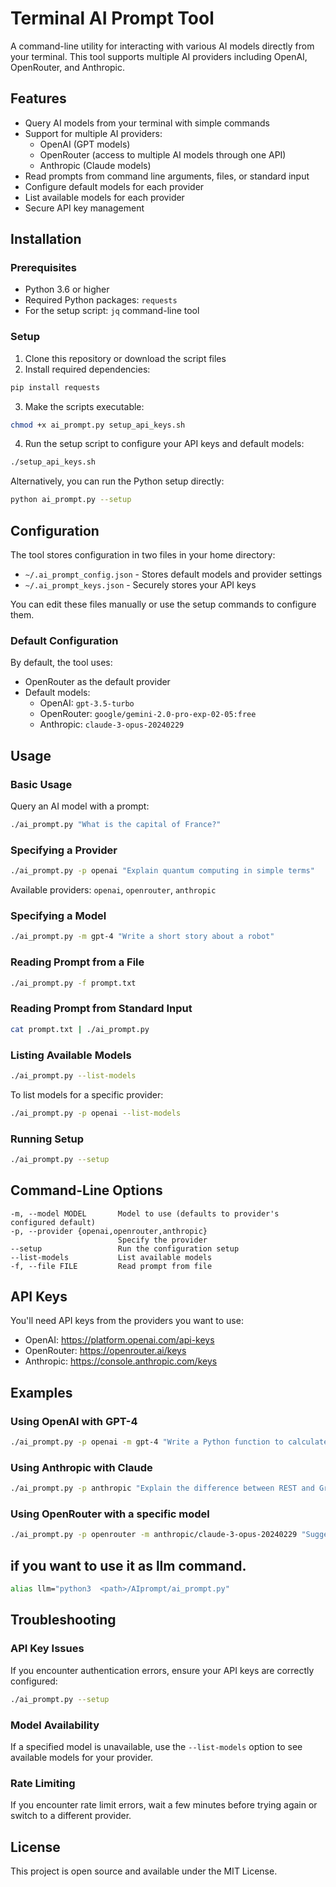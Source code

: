 # Terminal AI Prompt Tool

A command-line utility for interacting with various AI models directly from your terminal. This tool supports multiple AI providers including OpenAI, OpenRouter, and Anthropic.

## Features

- Query AI models from your terminal with simple commands
- Support for multiple AI providers:
  - OpenAI (GPT models)
  - OpenRouter (access to multiple AI models through one API)
  - Anthropic (Claude models)
- Read prompts from command line arguments, files, or standard input
- Configure default models for each provider
- List available models for each provider
- Secure API key management

## Installation

### Prerequisites

- Python 3.6 or higher
- Required Python packages: `requests`
- For the setup script: `jq` command-line tool

### Setup

1. Clone this repository or download the script files
2. Install required dependencies:

```bash
pip install requests
```

3. Make the scripts executable:

```bash
chmod +x ai_prompt.py setup_api_keys.sh
```

4. Run the setup script to configure your API keys and default models:

```bash
./setup_api_keys.sh
```

Alternatively, you can run the Python setup directly:

```bash
python ai_prompt.py --setup
```

## Configuration

The tool stores configuration in two files in your home directory:

- `~/.ai_prompt_config.json` - Stores default models and provider settings
- `~/.ai_prompt_keys.json` - Securely stores your API keys

You can edit these files manually or use the setup commands to configure them.

### Default Configuration

By default, the tool uses:
- OpenRouter as the default provider
- Default models:
  - OpenAI: `gpt-3.5-turbo`
  - OpenRouter: `google/gemini-2.0-pro-exp-02-05:free`
  - Anthropic: `claude-3-opus-20240229`

## Usage

### Basic Usage

Query an AI model with a prompt:

```bash
./ai_prompt.py "What is the capital of France?"
```

### Specifying a Provider

```bash
./ai_prompt.py -p openai "Explain quantum computing in simple terms"
```

Available providers: `openai`, `openrouter`, `anthropic`

### Specifying a Model

```bash
./ai_prompt.py -m gpt-4 "Write a short story about a robot"
```

### Reading Prompt from a File

```bash
./ai_prompt.py -f prompt.txt
```

### Reading Prompt from Standard Input

```bash
cat prompt.txt | ./ai_prompt.py
```

### Listing Available Models

```bash
./ai_prompt.py --list-models
```

To list models for a specific provider:

```bash
./ai_prompt.py -p openai --list-models
```

### Running Setup

```bash
./ai_prompt.py --setup
```

## Command-Line Options

```
-m, --model MODEL       Model to use (defaults to provider's configured default)
-p, --provider {openai,openrouter,anthropic}
                        Specify the provider
--setup                 Run the configuration setup
--list-models           List available models
-f, --file FILE         Read prompt from file
```

## API Keys

You'll need API keys from the providers you want to use:

- OpenAI: https://platform.openai.com/api-keys
- OpenRouter: https://openrouter.ai/keys
- Anthropic: https://console.anthropic.com/keys

## Examples

### Using OpenAI with GPT-4

```bash
./ai_prompt.py -p openai -m gpt-4 "Write a Python function to calculate Fibonacci numbers"
```

### Using Anthropic with Claude

```bash
./ai_prompt.py -p anthropic "Explain the difference between REST and GraphQL"
```

### Using OpenRouter with a specific model

```bash
./ai_prompt.py -p openrouter -m anthropic/claude-3-opus-20240229 "Suggest five book recommendations"
```

## if you want to use it as llm command.
```bash
alias llm="python3  <path>/AIprompt/ai_prompt.py"
```
## Troubleshooting

### API Key Issues

If you encounter authentication errors, ensure your API keys are correctly configured:

```bash
./ai_prompt.py --setup
```

### Model Availability

If a specified model is unavailable, use the `--list-models` option to see available models for your provider.

### Rate Limiting

If you encounter rate limit errors, wait a few minutes before trying again or switch to a different provider.

## License

This project is open source and available under the MIT License.
